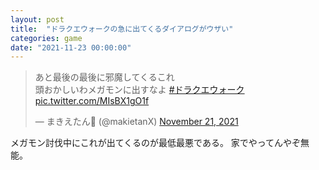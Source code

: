 ```yaml
---
layout: post
title:  "ドラクエウォークの急に出てくるダイアログがウザい"
categories: game
date: "2021-11-23 00:00:00"
---
```


<blockquote class="twitter-tweet tw-align-center"><p lang="ja" dir="ltr">あと最後の最後に邪魔してくるこれ<br>頭おかしいわメガモンに出すなよ <a href="https://twitter.com/hashtag/%E3%83%89%E3%83%A9%E3%82%AF%E3%82%A8%E3%82%A6%E3%82%A9%E3%83%BC%E3%82%AF?src=hash&amp;ref_src=twsrc%5Etfw">#ドラクエウォーク</a> <a href="https://t.co/MIsBX1gO1f">pic.twitter.com/MIsBX1gO1f</a></p>&mdash; まきえたん🥦 (@makietanX) <a href="https://twitter.com/makietanX/status/1462558450035015680?ref_src=twsrc%5Etfw">November 21, 2021</a></blockquote> <script async src="https://platform.twitter.com/widgets.js" charset="utf-8"></script>

メガモン討伐中にこれが出てくるのが最低最悪である。
家でやってんやぞ無能。


